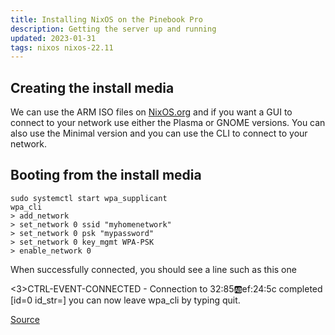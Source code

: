 ```yaml
---
title: Installing NixOS on the Pinebook Pro
description: Getting the server up and running
updated: 2023-01-31
tags: nixos nixos-22.11
---
```


## Creating the install media

We can use the ARM ISO files on [NixOS.org](https://nixos.org/download.html) and if you want a GUI to connect to your network use either the Plasma or GNOME versions. You can also use the Minimal version and you can use the CLI to connect to your network.



## Booting from the install media

```
sudo systemctl start wpa_supplicant
wpa_cli
> add_network
> set_network 0 ssid "myhomenetwork"
> set_network 0 psk "mypassword"
> set_network 0 key_mgmt WPA-PSK
> enable_network 0
```

When successfully connected, you should see a line such as this one

<3>CTRL-EVENT-CONNECTED - Connection to 32:85:ab:ef:24:5c completed [id=0 id_str=]
you can now leave wpa_cli by typing quit.

[Source](https://nixos.org/manual/nixos/stable/index.html#sec-installation-booting-networking)


